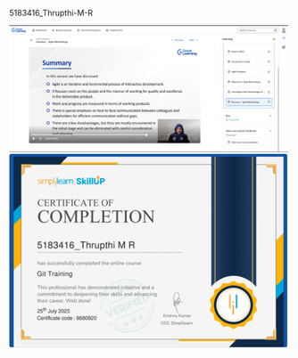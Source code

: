  5183416\_Thrupthi-M-R

<img src="https://raw.githubusercontent.com/ThrupthiMR/5183416_Thrupthi-M-R/main/SDCL/Agile%20for%20beginners.png" alt="image" width="500"/>

<img src="https://raw.githubusercontent.com/ThrupthiMR/5183416_Thrupthi-M-R/main/Git/Git%20Training.jpg" alt="Git Training" width="500"/>

